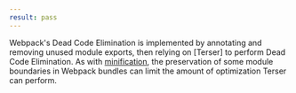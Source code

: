 ```yaml
---
result: pass
---
```


Webpack's Dead Code Elimination is implemented by annotating and removing unused module exports, then relying on [Terser] to perform Dead Code Elimination. As with [minification](/transformations/minify/), the preservation of some module boundaries in Webpack bundles can limit the amount of optimization Terser can perform.
